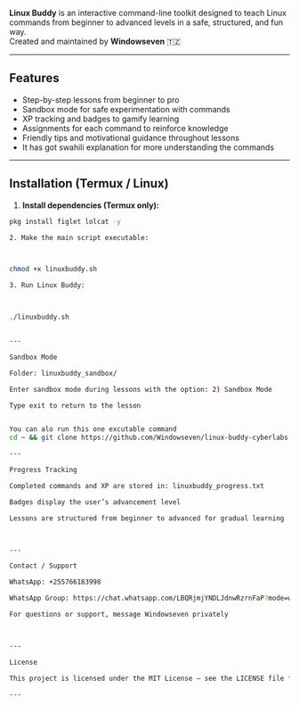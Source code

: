 
**Linux Buddy** is an interactive command-line toolkit designed to teach Linux commands from beginner to advanced levels in a safe, structured, and fun way.  
Created and maintained by **Windowseven** 🇹🇿

---

## Features

- Step-by-step lessons from beginner to pro  
- Sandbox mode for safe experimentation with commands  
- XP tracking and badges to gamify learning  
- Assignments for each command to reinforce knowledge  
- Friendly tips and motivational guidance throughout lessons  
- It has got swahili explanation for more understanding the commands
---

## Installation (Termux / Linux)

1. **Install dependencies (Termux only):**
```bash
pkg install figlet lolcat -y

2. Make the main script executable:



chmod +x linuxbuddy.sh

3. Run Linux Buddy:



./linuxbuddy.sh


---

Sandbox Mode

Folder: linuxbuddy_sandbox/

Enter sandbox mode during lessons with the option: 2) Sandbox Mode

Type exit to return to the lesson


You can alo run this one excutable command
cd ~ && git clone https://github.com/Windowseven/linux-buddy-cyberlabs.git && cd linux-buddy-cyberlabs && chmod +x linuxbuddy.sh && ./linuxbuddy.sh

---

Progress Tracking

Completed commands and XP are stored in: linuxbuddy_progress.txt

Badges display the user’s advancement level

Lessons are structured from beginner to advanced for gradual learning



---

Contact / Support

WhatsApp: +255766183998

WhatsApp Group: https://chat.whatsapp.com/LBQRjmjYNDLJdnwRzrnFaP?mode=wwc

For questions or support, message Windowseven privately



---

License

This project is licensed under the MIT License — see the LICENSE file for details.

---

